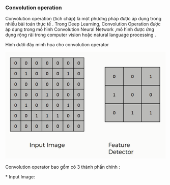 <h3>Convolution operation</h3> </p>
Convolution operation (tích chập) là một phương pháp được áp dụng trong nhiều bài toán thực tế . Trong Deep Learning, Convolution Operation được áp dụng trong mô hình Convolution Neural Network ,mô hình được ứng dụng rộng rãi trong computer vision hoặc natural language processing .</p>
Hình dưới đây minh họa cho convolution operator </p> 
<img src="img/img_convolution.png"> </p>
Convolution operator bao gồm có 3 thành phần chính :</p>
* Input Image: 
